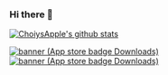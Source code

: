 
### Hi there 👋

[![ChoiysApple's github stats](https://github-readme-stats.vercel.app/api?username=ChoiysApple&count_private=true)](https://github.com/anuraghazra/github-readme-stats) 


[![banner (App store badge   Downloads)](https://user-images.githubusercontent.com/43776784/236781715-0eb8a2a8-3d5f-4feb-bfa5-677d55724083.png)](https://github.com/YAPP-Github/20th-ALL-Rounder-Team-1-iOS)
[![banner (App store badge   Downloads)](https://user-images.githubusercontent.com/43776784/143197993-0983b409-7734-4876-a108-5793c54ff50c.png)](https://apps.apple.com/us/app/my-little-popcat/id1558128186)


